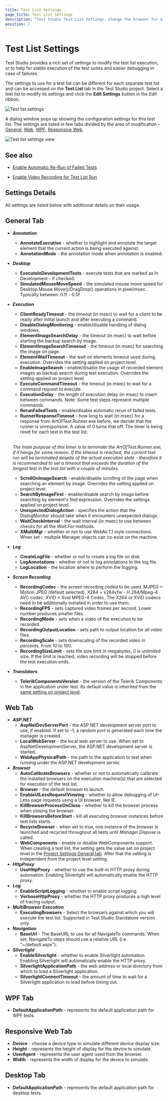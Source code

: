 ```yaml
---
title: Test List Settings
page_title: Test List Settings
description: "Test Studio Test List Settings. Change the browser for a test list run. RunnerResponseTimeout. UnexpectedDialogAction. KillBrowserProcessOnClose KillBrowsersBeforeStart Test list baseURL"
position: 1
---
```

# Test List Settings

Test Studio provides a rich set of settings to modify the test list execution, or to help for stable execution of the test suites and easier debugging in case of failures.

The settings to use for a test list can be different for each separate test list and can be accessed on the **Test List** tab in the Test Studio project. Select a test list to modify its settings and click the **Edit Settings** button in the _Edit_ ribbon.

![Test list settings][1]

A dialog window pops up showing the configuration settings for this test list. The settings are listed in few tabs divided by the area of modification - <a href="#general-tab">General</a>, <a href="#web-tab">Web</a>, <a href="#wpf-tab">WPF</a>, <a href="#responsive-web-tab">Responsive Web</a>.

![Test list settings view][3]

## See also

* <a href="/automated-tests/test-lists/rerun-failed-tests" target="_blank">Enable Automatic Re-Run of Failed Tests</a>

* <a href="/automated-tests/test-lists/test-list-video-recording" target="_blank">Enable Video Recording for Test List Run</a>

## <strong>Settings Details</strong>

All settings are listed below with additional details on their usage.

## General Tab

* ***Annotation***
	* **AnnotateExecution** - whether to highlight and annotate the target element that the current action is being executed against.
	* **AnnotationMode** - the annotation mode when annotation is enabled.
* ***Desktop***
	* **ExecuteInDevelopmentTests** - execute tests that are marked as In Development - if checked.
	* **SimulatedMouseMoveSpeed** - the simulated mouse move speed for Desktop.Mouse.Move()/DragDrop() operations in pixel/msec. Typically between: 0.1f - 0.5f
* ***Execution***
	* **ClientReadyTimeout** - the timeout (in msec) to wait for a client to be ready after initial launch and after executing a command.
	* **DisableDialogMonitoring** - enable/disable handling of dialog windows.
	* **ElementImageSearchDelay** - the timeout (in msec) to wait before starting the backup search by image.
	* **ElementImageSearchTimoeout** - the timeout (in msec) for searching the image on page.
	* **ElementWaitTimeout** - the wait on elements timeout used during execution. Overrides the setting applied on project level.
	* **EnableImageSearch** - enable/disable the usage of recorded element images as backup search during test execution.  Overrides the setting applied on project level.
	* **ExecuteCommandTimeout** - the timeout (in msec) to wait for a command request to execute.
	* **ExecutionDelay** - the length of execution delay (in msec) to insert between commands. Note: Some test steps represent multiple commands.
	* **RerunFailedTests** - enable/disable automatic rerun of failed tests.
	* **RunnerResponseTimeout** - how long to wait (in msec) for a response from ArtOfTest.Runner.exe before, we decide that the runner is unresponsive. A value of 0 turns that off. The timer is being reset for each test in the test list. </br>
	
	</br>

	*The main purpose of this timer is to terminate the ArtOfTest.Runner.exe, if it hangs for some reason. If the timeout is reached, the current test run will be terminated despite of the actual execution state  - therefore it is recommended to set a timeout that exceeds the duration of the longest test in the test list with a couple of minutes.*
	* **ScrollOnImageSearch** - enable/disable scrolling of the page when searching an element by image. Overrides the setting applied on project level.
	* **SearchByImageFirst** - enable/disable search by image before searching by element's find expression. Overrides the settings applied on project level.
	* **UnexpectedDialogAction** - specifies the action that the DialogMonitor should take when it encounters unexpected dialogs.
	* **WaitCheckInterval** - the wait interval (in msec) to use between checks for all the *Wait.For* methods.
	* **XMultiMgr** - whether or not to use WebAii 1.1 style connections. When set - multiple Manager objects can co-exist on the machine.
* ***Log***
	* **CreateLogFile** - whether or not to create a log file on disk.
	* **LogAnnotations** - whether or not to log annotations to the log file.
	* **LogLocation** - the location where to perform the logging.
* ***Screen Recording***
	* **RecordingCodec** - the screen recording coded to be used. MJPEG = Motion JPEG (default selected), X264 = x264vfw - H.264/Mpeg-4 AVC codec, XVID = Xvid MPEG-4 Codec. The X264 or XVID codecs need to be additionally installed in order to use them.
	* **RecordingFPS** - sets captured video frames per second. Lower number produces smaller files.
	* **RecordingMode** - sets when a video of the execution to be recorded.
	* **RecordingOutputLocation** - sets path to output location for all video files.
	* **RecordingScale** - sets downscaling of the recorded video in percents. From 10 to 100.
	* **RecordingSizeLimit** - sets file size limit in megabytes, 0 is unlimited size. If the limit is reached, video recording will be stopped before the test execution ends.
* ***Translators***
	* __TelerikComponentsVersion__ - the version of the Telerik Components in the application under test. Its default value is inherited from the <a href="/features/project-settings/translators#select-the-version-of-the-telerik-components-under-test" target="_blank">same setting on project level</a>.

## Web Tab

* ***ASP.NET***
	* **AspNetDevServerPort** - the ASP.NET development server port to use, if enabled. If set to -1, a random port is generated each time the manager is created.
	* **LocalWebServer** - the local web server to use. When set to AspNetDevelopmentServer, the ASP.NET development server is started.
	* **WebAppPhysicalPath** - the path to the application to test when running under the ASP.NET development server.
* ***Browser***
	* **AutoCalibrateBrowsers** - whether or not to automatically calibrate the installed browsers on the execution machine(s) that are selected for execution of the test list. 
	* **Browser** - the default browser to launch.
	* **EnableUILessRequestViewing** - whether to allow debugging of UI-Less page requests using a UI browser, like IE.
	* **KillBrowserProcessOnClose** - whether to kill the browser process when closing the browser.
	* **KillBrowsersBeforeStart** - kill all executing browser instances before test lists starts.
	* **RecycleBrowser** - when set to true, one instance of the browser is launched and recycled throughout all tests until *Manager.Dispose* is called.
	* **WebComponents** - enable or disable WebComponents support. When creating a test list, the setting gets the value set on project level in the <a href="/features/project-settings/general#web-components" target="_blank">Project Settings General tab</a>. After that the setting is independent from the project level setting.
* ***HttpProxy***
	* **UseHttpProxy** - whether to use the built-in HTTP proxy during automation. Enabling Silverlight will automatically enable the HTTP proxy.
* ***Log***
	* **EnableScriptLogging** - whether to enable script logging.
	* **VerboseHttpProxy** - whether the HTTP proxy produces a high level of tracing output.
* ***MultiBrowser Execution***
	* **ExecutingBrowsers** - Select the browsers against which you will execute the test list. Supported in Test Studio Standalone version only.
* ***Navigation***
	* **BaseUrl** - The BaseURL to use for all NavigateTo commands. When set, NavigateTo steps should use a relative URL (i.e. "~/default.aspx").
* ***Silverlight***
	* **EnableSilverlight** - whether to enable Silverlight automation. Enabling Silverlight will automatically enable the HTTP proxy.
	* **SilverlightApplicationPath** - the web address or local directory from which to load a Silverlight application.
	* **SilverlightConnectTimeout** - the amount of time to wait for a Silverlight application to load before timing out.

## WPF Tab

* **DefaultApplicationPath** - represents the default application path for WPF tests.

## Responsive Web Tab

* **Device** - choose a device type to simulate different device display size.
* **Height** - represents the height of display for the device to simulate.
* **UserAgent** - represents the user agent used from the browser.
* **Width** - represents the width of display for the device to simulate.

## Desktop Tab

* **DefaultApplicationPath** - represents the default application path for desktop tests.


[1]: /img/features/test-lists/test-list-settings/fig1.png
[3]: /img/features/test-lists/test-list-settings/fig3.png
